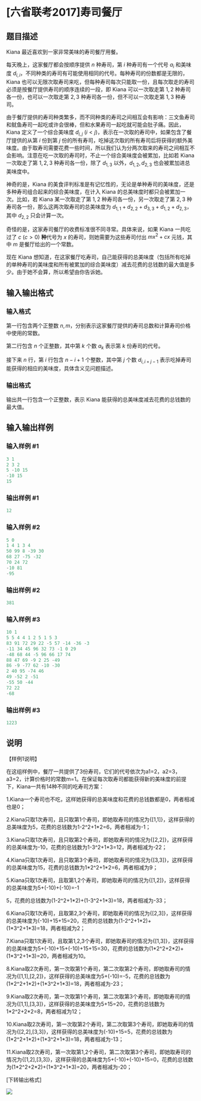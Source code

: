 # [六省联考2017]寿司餐厅

## 题目描述

Kiana 最近喜欢到一家非常美味的寿司餐厅用餐。

每天晚上，这家餐厅都会按顺序提供 $n$ 种寿司，第 $i$ 种寿司有一个代号 $a_i$ 和美味度 $d_{i, i}$，不同种类的寿司有可能使用相同的代号。每种寿司的份数都是无限的，Kiana 也可以无限次取寿司来吃，但每种寿司每次只能取一份，且每次取走的寿司必须是按餐厅提供寿司的顺序连续的一段，即 Kiana 可以一次取走第 $1, 2$ 种寿司各一份，也可以一次取走第 $2, 3$ 种寿司各一份，但不可以一次取走第 $1, 3$ 种寿司。

由于餐厅提供的寿司种类繁多，而不同种类的寿司之间相互会有影响：三文鱼寿司和鱿鱼寿司一起吃或许会很棒，但和水果寿司一起吃就可能会肚子痛。因此，Kiana 定义了一个综合美味度 $d_{i, j} \ (i < j)$，表示在一次取的寿司中，如果包含了餐厅提供的从第 $i$ 份到第 $j$ 份的所有寿司，吃掉这次取的所有寿司后将获得的额外美味度。由于取寿司需要花费一些时间，所以我们认为分两次取来的寿司之间相互不会影响。注意在吃一次取的寿司时，不止一个综合美味度会被累加，比如若 Kiana 一次取走了第 $1, 2, 3$ 种寿司各一份，除了 $d_{1, 3}$ 以外，$d_{1, 2}, d_{2, 3}$ 也会被累加进总美味度中。

神奇的是，Kiana 的美食评判标准是有记忆性的，无论是单种寿司的美味度，还是多种寿司组合起来的综合美味度，在计入 Kiana 的总美味度时都只会被累加一次。比如，若 Kiana 某一次取走了第 $1, 2$ 种寿司各一份，另一次取走了第 $2, 3$ 种寿司各一份，那么这两次取寿司的总美味度为 $d_{1, 1} + d_{2, 2} + d_{3, 3} + d_{1, 2} + d_{2, 3}$，其中 $d_{2, 2}$ 只会计算一次。

奇怪的是，这家寿司餐厅的收费标准很不同寻常。具体来说，如果 Kiana 一共吃过了 $c \ (c > 0)$ **种**代号为 $x$ 的寿司，则她需要为这些寿司付出 $mx^2 + cx$ 元钱，其中 $m$ 是餐厅给出的一个常数。

现在 Kiana 想知道，在这家餐厅吃寿司，自己能获得的总美味度（包括所有吃掉的单种寿司的美味度和所有被累加的综合美味度）减去花费的总钱数的最大值是多少。由于她不会算，所以希望由你告诉她。

## 输入输出格式

### 输入格式

第一行包含两个正整数 $n, m$，分别表示这家餐厅提供的寿司总数和计算寿司价格中使用的常数。

第二行包含 $n$ 个正整数，其中第 $k$ 个数 $a_k$ 表示第 $k$ 份寿司的代号。

接下来 $n$ 行，第 $i$ 行包含 $n - i + 1$ 个整数，其中第 $j$ 个数 $d_{i, i+j-1}$ 表示吃掉寿司能获得的相应的美味度，具体含义见问题描述。

### 输出格式

输出共一行包含一个正整数，表示 Kiana 能获得的总美味度减去花费的总钱数的最大值。

## 输入输出样例

### 输入样例 #1

```cpp
3 1
2 3 2
5 -10 15
-10 15
15
```


### 输出样例 #1

```cpp
12
```


### 输入样例 #2

```cpp
5 0
1 4 1 3 4
50 99 8 -39 30
68 27 -75 -32
70 24 72
-10 81
-95
```


### 输出样例 #2

```cpp
381
```


### 输入样例 #3

```cpp
10 1
5 5 4 4 1 2 5 1 5 3
83 91 72 29 22 -5 57 -14 -36 -3
-11 34 45 96 32 73 -1 0 29
-48 68 44 -5 96 66 17 74
88 47 69 -9 2 25 -49
86 -9 -77 62 -10 -30
2 40 95 -74 46
49 -52 2 -51
-55 50 -44
72 22
-68
```


### 输出样例 #3

```cpp
1223
```


## 说明

【样例1说明】

在这组样例中，餐厅一共提供了3份寿司，它们的代号依次为a1=2，a2=3，a3=2，计算价格时的常数m=1。在保证每次取寿司都能获得新的美味度的前提下，Kiana一共有14种不同的吃寿司方案：

1.Kiana一个寿司也不吃，这样她获得的总美味度和花费的总钱数都是0，两者相减也是0；

2.Kiana只取1次寿司，且只取第1个寿司，即她取寿司的情况为{[1,1]}，这样获得的总美味度为5，花费的总钱数为1-2^2+1\*2=6，两者相减为-1；

3.Kiana只取1次寿司，且只取第2个寿司，即她取寿司的情况为{[2,2]}，这样获得的总美味度为-10，花费的总钱数为1-3^2+1\*3=12，两者相减为-22；

4.Kiana只取1次寿司，且只取第3个寿司，即她取寿司的情况为{[3,3]}，这样获得的总美味度为15，花费的总钱数为1\*2^2+1\*2=6，两者相减为9；

5.Kiana只取1次寿司，且取第1,2个寿司，即她取寿司的情况为{[1,2]}，这样获得的总美味度为5+(-10)+(-10)=-1

5，花费的总钱数为(1-2^2+1\*2)+(1-3^2+1\*3)=18，两者相减为-33；

6.Kiana只取1次寿司，且取第2,3个寿司，即她取寿司的情况为{[2,3]}，这样获得的总美味度为(-10)+15+15=20，花费的总钱数为(1-2^2+1\*2)+(1\*3^2+1\*3)=18，两者相减为2；

7.Kiana只取1次寿司，且取第1,2,3个寿司，即她取寿司的情况为{[1,3]}，这样获得的总美味度为5+(-10)+15+(-10)+15+15=30，花费的总钱数为(1\*2^2+2\*2)+(1\*3^2+1\*3)=20，两者相减为10。

8.Kiana取2次寿司，第一次取第1个寿司，第二次取第2个寿司，即她取寿司的情况为{[1,1],[2,2]}，这样获得的总美味度为5+(-10)=-5，花费的总钱数为(1\*2^2+1\*2)+(1\*3^2+1\*3)=18，两者相减为-23；

9.Kiana取2次寿司，第一次取第1个寿司，第二次取第3个寿司，即她取寿司的情况为{[1,1],[3,3]}，这样获得的总美味度为5+15=20，花费的总钱数为1\*2^2+2\*2=8，两者相减为12；

10.Kiana取2次寿司，第一次取第2个寿司，第二次取第3个寿司，即她取寿司的情况为{[2,2],[3,3]}，这样获得的总美味度为(-10)+15=5，花费的总钱数为(1\*2^2+1\*2)+(1\*3^2+1\*3)=18，两者相减为-13；

11.Kiana取2次寿司，第一次取第1,2个寿司，第二次取第3个寿司，即她取寿司的情况为{[1,2],[3,3]}，这样获得的总美味度为5+(-10)+(-10)+15=0，花费的总钱数为(1\*2^2+2\*2)+(1\*3^2+1\*3)=20，两者相减为-20；

[下转输出格式]

![](https://cdn.luogu.com.cn/upload/pic/5218.png)


